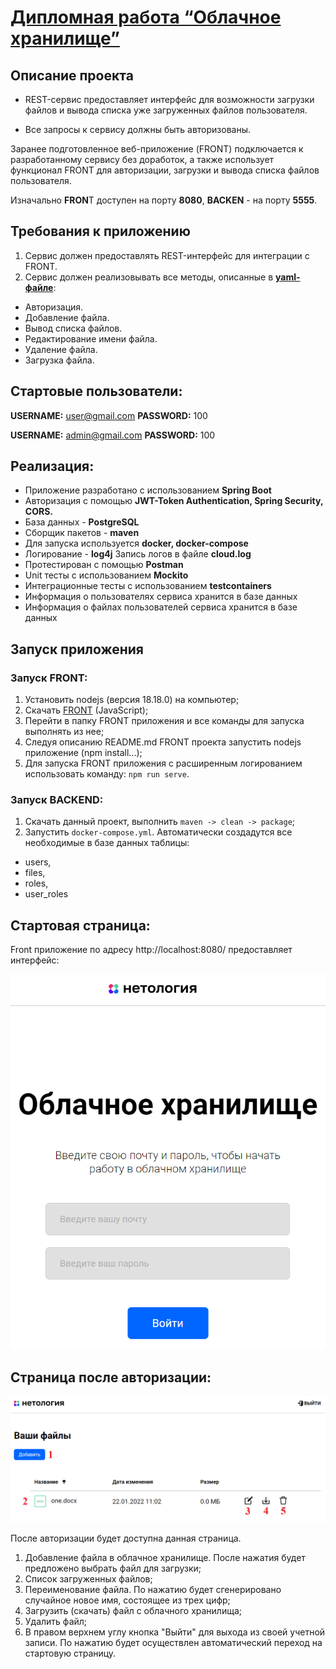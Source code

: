 # [Дипломная работа “Облачное хранилище”](https://github.com/Gangster177/CloudStorage)

## Описание проекта

* REST-сервис предоставляет интерфейс для возможности загрузки файлов и вывода списка уже загруженных файлов пользователя.

* Все запросы к сервису должны быть авторизованы.

Заранее подготовленное веб-приложение (FRONT) подключается к разработанному сервису без доработок,
а также использует функционал FRONT для авторизации, загрузки и вывода списка файлов пользователя.

Изначально **FRON**T доступен на порту **8080**, **BACKEN** - на порту **5555**.

## **Требования к приложению**
1. Сервис должен предоставлять REST-интерфейс для интеграции с FRONT.
2. Сервис должен реализовывать все методы, описанные в [**yaml-файле**](CloudServiceSpecification.yaml):

- Авторизация.
- Добавление файла.
- Вывод списка файлов.
- Редактирование имени файла.
- Удаление файла.
- Загрузка файла.

## Стартовые пользователи:

**USERNAME:** user@gmail.com **PASSWORD:** 100

**USERNAME:** admin@gmail.com **PASSWORD:** 100

## **Реализация:**

* Приложение разработано с использованием **Spring Boot**
* Авторизация с помощью **JWT-Token Authentication,
  Spring Security, CORS.**
* База данных - **PostgreSQL**
* Сборщик пакетов - **maven**
* Для запуска используется **docker, docker-compose**
* Логирование - **log4j** Запись логов в файле **cloud.log**
* Протестирован с помощью **Postman**
* Unit тесты с использованием **Mockito**
* Интеграционные тесты с использованием **testcontainers**
* Информация о пользователях сервиса хранится в базе данных
* Информация о файлах пользователей сервиса хранится в базе данных

## Запуск приложения

### Запуск FRONT:

1. Установить nodejs (версия 18.18.0) на компьютер;
2. Скачать [FRONT](https://github.com/frepingod/netology-cloud-storage-front) (JavaScript);
3. Перейти в папку FRONT приложения и все команды для запуска выполнять из нее;
4. Следуя описанию README.md FRONT проекта запустить nodejs приложение (npm install...);
5. Для запуска FRONT приложения с расширенным логированием использовать команду: `npm run serve`.

### Запуск BACKEND:

1. Скачать данный проект, выполнить `maven -> clean -> package`;
2. Запустить `docker-compose.yml`.
Автоматически создадутся все необходимые в базе данных таблицы:
- users,
- files,
- roles,
- user_roles

## Стартовая страница:
Front приложение по адресу http://localhost:8080/ предоставляет интерфейс:

![](images/page_one.png)

## Страница после авторизации:

![](images/page_two.png)

После авторизации будет доступна данная страница.
1. Добавление файла в облачное хранилище. После нажатия будет предложено выбрать файл для загрузки;
2. Список загруженных файлов;
3. Переименование файла. По нажатию будет сгенерировано случайное новое имя, состоящее из трех цифр;
4. Загрузить (скачать) файл с облачного хранилища;
5. Удалить файл;
6. В правом верхнем углу кнопка "Выйти" для выхода из своей учетной записи. По нажатию будет осуществлен автоматический переход на стартовую страницу.